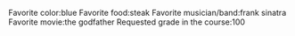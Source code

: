 Favorite color:blue 
Favorite food:steak 
Favorite musician/band:frank sinatra 
Favorite movie:the godfather 
Requested grade in the course:100 
